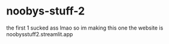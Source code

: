 # noobys-stuff-2
the first 1 sucked ass lmao so im making this one
the website is noobysstuff2.streamlit.app
